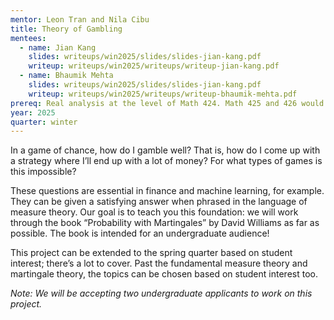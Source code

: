 ```yaml
---
mentor: Leon Tran and Nila Cibu
title: Theory of Gambling
mentees:
  - name: Jian Kang
    slides: writeups/win2025/slides/slides-jian-kang.pdf
    writeup: writeups/win2025/writeups/writeup-jian-kang.pdf
  - name: Bhaumik Mehta
    slides: writeups/win2025/slides/slides-jian-kang.pdf
    writeup: writeups/win2025/writeups/writeup-bhaumik-mehta.pdf
prereq: Real analysis at the level of Math 424. Math 425 and 426 would be great to have too, but can be learned during the project.
year: 2025
quarter: winter
---
```


In a game of chance, how do I gamble well? That is, how do I come up with a strategy where I’ll end up with a lot of money? For what types of games is this impossible?

These questions are essential in finance and machine learning, for example. They can be given a satisfying answer when phrased in the language of measure theory. Our goal is to teach you this foundation: we will work through the book “Probability with Martingales” by David Williams as far as possible. The book is intended for an undergraduate audience! 

This project can be extended to the spring quarter based on student interest; there’s a lot to cover. Past the fundamental measure theory and martingale theory, the topics can be chosen based on student interest too.

*Note: We will be accepting two undergraduate applicants to work on this project.*